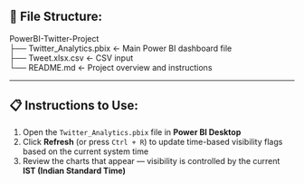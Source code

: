 ## 📂 File Structure:

PowerBI-Twitter-Project  
├── Twitter_Analytics.pbix       ← Main Power BI dashboard file  
├── Tweet.xlsx.csv               ← CSV input  
└── README.md                    ← Project overview and instructions  

---

## 📋 Instructions to Use:

1. Open the `Twitter_Analytics.pbix` file in **Power BI Desktop**  
2. Click **Refresh** (or press `Ctrl + R`) to update time-based visibility flags based on the current system time  
3. Review the charts that appear — visibility is controlled by the current **IST (Indian Standard Time)**  

